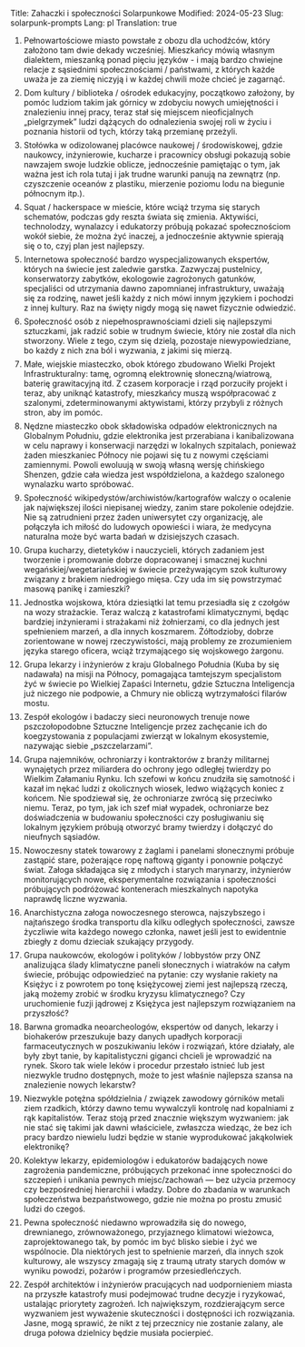 Title: Zahaczki i społeczności Solarpunkowe
Modified: 2024-05-23
Slug: solarpunk-prompts
Lang: pl
Translation: true

<style> li { padding-bottom: 0.5em; }</style>

1. Pełnowartościowe miasto powstałe z obozu dla uchodźców, który założono tam dwie dekady wcześniej. Mieszkańcy mówią własnym dialektem, mieszanką ponad pięciu języków - i mają bardzo chwiejne relacje z sąsiednimi społecznościami / państwami, z których każde uważa je za ziemię niczyją i w każdej chwili może chcieć je zagarnąć.
2. Dom kultury / biblioteka / ośrodek edukacyjny, początkowo założony, by pomóc ludziom takim jak górnicy w zdobyciu nowych umiejętności i znalezieniu innej pracy, teraz stał się miejscem nieoficjalnych „pielgrzymek” ludzi dążących do odnalezienia swojej roli w życiu i poznania historii od tych, którzy taką przemianę przeżyli.
3. Stołówka w odizolowanej placówce naukowej / środowiskowej, gdzie naukowcy, inżynierowie, kucharze i pracownicy obsługi pokazują sobie nawzajem swoje ludzkie oblicze, jednocześnie pamiętając o tym, jak ważna jest ich rola tutaj i jak trudne warunki panują na zewnątrz (np. czyszczenie oceanów z plastiku, mierzenie poziomu lodu na biegunie północnym itp.).
4. Squat / hackerspace w mieście, które wciąż trzyma się starych schematów, podczas gdy reszta świata się zmienia. Aktywiści, technolodzy, wynalazcy i edukatorzy próbują pokazać społecznościom wokół siebie, że można żyć inaczej, a jednocześnie aktywnie spierają się o to, czyj plan jest najlepszy.
5. Internetowa społeczność bardzo wyspecjalizowanych ekspertów, których na świecie jest zaledwie garstka. Zazwyczaj pustelnicy, konserwatorzy zabytków, ekologowie zagrożonych gatunków, specjaliści od utrzymania dawno zapomnianej infrastruktury, uważają się za rodzinę, nawet jeśli każdy z nich mówi innym językiem i pochodzi z innej kultury. Raz na święty nigdy mogą się nawet fizycznie odwiedzić.
6. Społeczność osób z niepełnosprawnościami dzieli się najlepszymi sztuczkami, jak radzić sobie w trudnym świecie, który nie został dla nich stworzony. Wiele z tego, czym się dzielą, pozostaje niewypowiedziane, bo każdy z nich zna ból i wyzwania, z jakimi się mierzą.
7. Małe, wiejskie miasteczko, obok którego zbudowano Wielki Projekt Infrastrukturalny: tamę, ogromną elektrownię słoneczną/wiatrową, baterię grawitacyjną itd. Z czasem korporacje i rząd porzuciły projekt i teraz, aby uniknąć katastrofy, mieszkańcy muszą współpracować z szalonymi, zdeterminowanymi aktywistami, którzy przybyli z różnych stron, aby im pomóc.
8. Nędzne miasteczko obok składowiska odpadów elektronicznych na Globalnym Południu, gdzie elektronika jest przerabiana i kanibalizowana w celu naprawy i konserwacji narzędzi w lokalnych szpitalach, ponieważ żaden mieszkaniec Północy nie pojawi się tu z nowymi częściami zamiennymi. Powoli ewoluują w swoją własną wersję chińskiego Shenzen, gdzie cała wiedza jest współdzielona, a każdego szalonego wynalazku warto spróbować.
9. Społeczność wikipedystów/archiwistów/kartografów walczy o ocalenie jak największej ilości niepisanej wiedzy, zanim stare pokolenie odejdzie. Nie są zatrudnieni przez żaden uniwersytet czy organizację, ale połączyła ich miłość do ludowych opowieści i wiara, że medycyna naturalna może być warta badań w dzisiejszych czasach.
10. Grupa kucharzy, dietetyków i nauczycieli, których zadaniem jest tworzenie i promowanie dobrze dopracowanej i smacznej kuchni wegańskiej/wegetariańskiej w świecie przeżywającym szok kulturowy związany z brakiem niedrogiego mięsa. Czy uda im się powstrzymać masową panikę i zamieszki?
11. Jednostka wojskowa, która dziesiątki lat temu przesiadła się z czołgów na wozy strażackie. Teraz walczą z katastrofami klimatycznymi, będąc bardziej inżynierami i strażakami niż żołnierzami, co dla jednych jest spełnieniem marzeń, a dla innych koszmarem. Żółtodzioby, dobrze zorientowane w nowej rzeczywistości, mają problemy ze zrozumieniem języka starego oficera, wciąż trzymającego się wojskowego żargonu.
12. Grupa lekarzy i inżynierów z kraju Globalnego Południa (Kuba by się nadawała) na misji na Północy, pomagająca tamtejszym specjalistom żyć w świecie po Wielkiej Zapaści Internetu, gdzie Sztuczna Inteligencja już niczego nie podpowie, a Chmury nie obliczą wytrzymałości filarów mostu.
13. Zespół ekologów i badaczy sieci neuronowych trenuje nowe pszczołopodobne Sztuczne Inteligencje przez zachęcanie ich do koegzystowania z populacjami zwierząt w lokalnym ekosystemie, nazywając siebie „pszczelarzami”.
14. Grupa najemników, ochroniarzy i kontraktorów z branży militarnej wynajętych przez miliardera do ochrony jego odległej twierdzy po Wielkim Załamaniu Rynku. Ich szefowi w końcu znudziła się samotność i kazał im nękać ludzi z okolicznych wiosek, ledwo wiążących koniec z końcem. Nie spodziewał się, że ochroniarze zwrócą się przeciwko niemu. Teraz, po tym, jak ich szef miał wypadek, ochroniarze bez doświadczenia w budowaniu społeczności czy posługiwaniu się lokalnym językiem próbują otworzyć bramy twierdzy i dołączyć do nieufnych sąsiadów.
15. Nowoczesny statek towarowy z żaglami i panelami słonecznymi próbuje zastąpić stare, pożerające ropę naftową giganty i ponownie połączyć świat. Załoga składająca się z młodych i starych marynarzy, inżynierów monitorujących nowe, eksperymentalne rozwiązania i społeczności próbujących podróżować kontenerach mieszkalnych napotyka naprawdę liczne wyzwania.
16. Anarchistyczna załoga nowoczesnego sterowca, najszybszego i najtańszego środka transportu dla kilku odległych społeczności, zawsze życzliwie wita każdego nowego członka, nawet jeśli jest to ewidentnie zbiegły z domu dzieciak szukający przygody.
17. Grupa naukowców, ekologów i polityków / lobbystów przy ONZ analizująca ślady klimatyczne paneli słonecznych i wiatraków na całym świecie, próbując odpowiedzieć na pytanie: czy wysłanie rakiety na Księżyc i z powrotem po tonę księżycowej ziemi jest najlepszą rzeczą, jaką możemy zrobić w środku kryzysu klimatycznego? Czy uruchomienie fuzji jądrowej z Księżyca jest najlepszym rozwiązaniem na przyszłość?
18. Barwna gromadka neoarcheologów, ekspertów od danych, lekarzy i biohakerów przeszukuje bazy danych upadłych korporacji farmaceutycznych w poszukiwaniu leków i rozwiązań, które działały, ale były zbyt tanie, by kapitalistyczni giganci chcieli je wprowadzić na rynek. Skoro tak wiele leków i procedur przestało istnieć lub jest niezwykle trudno dostępnych, może to jest właśnie najlepsza szansa na znalezienie nowych lekarstw?
19. Niezwykle potężna spółdzielnia / związek zawodowy górników metali ziem rzadkich, którzy dawno temu wywalczyli kontrolę nad kopalniami z rąk kapitalistów. Teraz stoją przed znacznie większym wyzwaniem: jak nie stać się takimi jak dawni właściciele, zwłaszcza wiedząc, że bez ich pracy bardzo niewielu ludzi będzie w stanie wyprodukować jakąkolwiek elektronikę?
20. Kolektyw lekarzy, epidemiologów i edukatorów badających nowe zagrożenia pandemiczne, próbujących przekonać inne społeczności do szczepień i unikania pewnych miejsc/zachowań — bez użycia przemocy czy bezpośredniej hierarchii i władzy. Dobre do zbadania w warunkach społeczeństwa bezpaństwowego, gdzie nie można po prostu zmusić ludzi do czegoś.
21. Pewna społeczność niedawno wprowadziła się do nowego, drewnianego, zrównoważonego, przyjaznego klimatowi wieżowca, zaprojektowanego tak, by pomóc im być blisko siebie i żyć we wspólnocie. Dla niektórych jest to spełnienie marzeń, dla innych szok kulturowy, ale wszyscy zmagają się z traumą utraty starych domów w wyniku powodzi, pożarów i programów przesiedleńczych.
22. Zespół architektów i inżynierów pracujących nad uodpornieniem miasta na przyszłe katastrofy musi podejmować trudne decyzje i ryzykować, ustalając priorytety zagrożeń. Ich największym, rozdzierającym serce wyzwaniem jest wyważenie skuteczności i dostępności ich rozwiązania. Jasne, mogą sprawić, że nikt z tej przecznicy nie zostanie zalany, ale druga połowa dzielnicy będzie musiała pocierpieć.